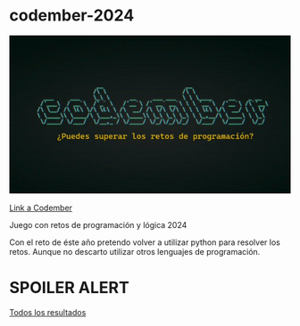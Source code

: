 # codember-2024

![Codember](cover.jfif)

[Link a Codember](https://codember.dev/)

Juego con retos de programación y lógica 2024

Con el reto de éste año pretendo volver a utilizar python para resolver los retos. Aunque no descarto utilizar otros lenguajes de programación.

# SPOILER ALERT

[Todos los resultados](solutions.md)
